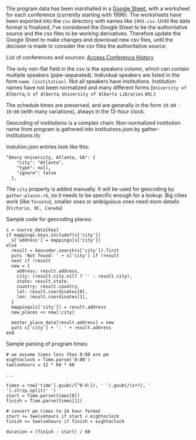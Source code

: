 The program data has been marshalled in a [Google Sheet](https://docs.google.com/spreadsheets/d/1nUCwHW76IUvRm8J3G77berE_8YTdEiVQs4YYYOO0smo/edit), with a worksheet for each conference (currently starting with 1996). The worksheets have been exported into the ```csv``` directory with names like ```1993.csv```. Until the data format is finalized, I've considered the Google Sheet to be the authoritative source and the csv files to be working derivatives. Therefore update the Google Sheet to make changes and download new csv files, until the decision is made to consider the csv files the authoritative source.

List of conferences and sources: [Access Conference History](https://docs.google.com/document/d/1HaLwFLtYF_7uaQQ3WBFXJhZnY3kMr3z7GdNhs0zFXAM/edit)

The only non-flat field in the csv is the speakers column, which can contain multiple speakers (pipe-separated). Individual speakers are listed in the form ```name (institution)```. Not all speakers have institutions. Institution names have not been normalized and many different forms (```University of Alberta```, ```U of Alberta```, ```University of Alberta Libraries``` etc.)

The schedule times are preserved, and are generally in the form ```19:00 - 10:00``` (with many variations), always in the 12-hour clock.


Geocoding of institutions is a complex chain: Non-normalized institution name from program is gathered into institutions.json by gather-institutions.rb;

instution.json entries look like this:

```
"Emory University, Atlanta, GA": {
    "city": "Atlanta",
    "type": null,
    "ignore": false
  },
```

The ```city``` property is added manually. It will be used for geocoding by ```gather-places.rb```, so it needs to be specific enough for a lookup. Big cities work (like ```Toronto```), smaller ones or ambiguious ones need more details (```Victoria, BC, Canada```)

Sample code for geocoding places:


```
s = source_data[key]
if mappings.keys.include?(s['city'])
  s['address'] = mappings[s['city']]
else
  result = Geocoder.search(s['city']).first
  puts 'Not found: ' + s['city'] if !result
  next if !result
  new = {
    address: result.address,
    city: (result.city.nil? ? '' : result.city),
    state: result.state,
    country: result.country,
    lat: result.coordinates[0],
    lon: result.coordinates[1],
  }
  mappings[s['city']] = result.address
  new_places << new[:city]
  
  master_place_data[result.address] = new
  puts s['city'] + ': ' + result.address
end
```

Sample parsing of program times:

```
# we assume times less than 8:00 are pm
eightoclock = Time.parse('8:00')
twelvehours = 12 * 60 * 60

...

times = row['time'].gsub(/[^0-9:]/, ' ').gsub(/\s+?/, ' ').strip.split(' ')
start = Time.parse(times[0])
finish = Time.parse(times[1])

# convert pm times to 24 hour format
start += twelvehours if start < eightoclock
finish += twelvehours if finish < eightoclock

duration = (finish - start) / 60

```
